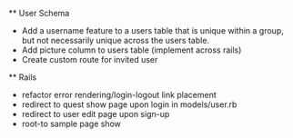 ** User Schema
* Add a username feature to a users table that is unique within a group, but not
necessarily unique across the users table.
* Add picture column to users table (implement across rails)
* Create custom route for invited user

** Rails
* refactor error rendering/login-logout link placement
* redirect to quest show page upon login in models/user.rb
* redirect to user edit page upon sign-up
* root-to sample page show
